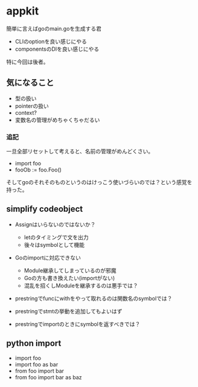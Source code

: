 # appkit

簡単に言えばgoのmain.goを生成する君

- CLIのoptionを良い感じにやる
- componentsのDIを良い感じにやる

特に今回は後者。

## 気になること

- 型の扱い
- pointerの扱い
- context?
- 変数名の管理がめちゃくちゃだるい

### 追記

一旦全部リセットして考えると、名前の管理がめんどくさい。

- import foo
- fooOb := foo.Foo()

そしてgoのそれそのものというのはけっこう使いづらいのでは？という感覚を持った。

## simplify codeobject

- Assignはいらないのではないか？

  - letのタイミングで文を出力
  - 後々はsymbolとして機能

- Goのimportに対応できない

  - Module継承してしまっているのが邪魔
  - Goの方も書き換えたい(importがない)
  - 混乱を招くしModuleを継承するのは悪手では？

- prestringでfuncにwithをやって取れるのは関数名のsymbolでは？
- prestringでstmtの挙動を追加してもよいはず
- prestringでimportのときにsymbolを返すべきでは？

## python import

- import foo
- import foo as bar
- from foo import bar
- from foo import bar as baz
